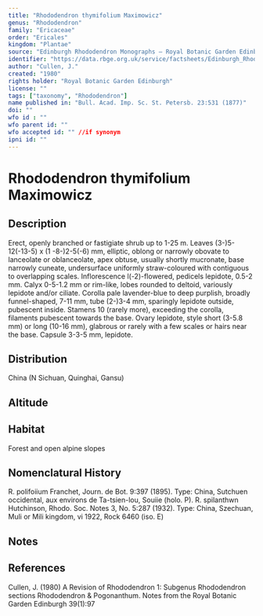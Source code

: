 ```yaml
---
title: "Rhododendron thymifolium Maximowicz"
genus: "Rhododendron"
family: "Ericaceae"
order: "Ericales"
kingdom: "Plantae"
source: "Edinburgh Rhododendron Monographs – Royal Botanic Garden Edinburgh"
identifier: "https://data.rbge.org.uk/service/factsheets/Edinburgh_Rhododendron_Monographs.xhtml"
author: "Cullen, J."
created: "1980"
rights holder: "Royal Botanic Garden Edinburgh"
license: ""
tags: ["taxonomy", "Rhododendron"]
name published in: "Bull. Acad. Imp. Sc. St. Petersb. 23:531 (1877)"
doi: ""
wfo id : ""
wfo parent id: ""
wfo accepted id: "" //if synonym                      
ipni id: ""
---
```


                       

# Rhododendron thymifolium Maximowicz

## Description
Erect, openly branched or fastigiate shrub up to 1-25 m. Leaves (3-)5-12(-13-5) x (1 -8-)2-5(-6) mm, elliptic, oblong or narrowly obovate to lanceolate or oblanceolate, apex obtuse, usually shortly mucronate, base narrowly cuneate, undersurface uniformly straw-coloured with contiguous to overlapping scales. Inflorescence l(-2)-flowered, pedicels lepidote, 0.5-2 mm. Calyx 0-5-1.2 mm or rim-like, lobes rounded to deltoid, variously lepidote and/or ciliate. Corolla pale lavender-blue to deep purplish, broadly funnel-shaped, 7-11 mm, tube (2-)3-4 mm, sparingly lepidote outside, pubescent inside. Stamens 10 (rarely more), exceeding the corolla, filaments pubescent towards the base. Ovary lepidote, style short (3-5.8 mm) or long (10-16 mm), glabrous or rarely with a few scales or hairs near the base. Capsule 3-3-5 mm, lepidote.

## Distribution
China (N Sichuan, Quinghai, Gansu)

## Altitude


## Habitat
Forest and open alpine slopes

## Nomenclatural History
R. polifoiium Franchet, Journ. de Bot. 9:397 (1895). Type: China, Sutchuen occidental, aux environs de Ta-tsien-lou, Souiie (holo. P). R. spilanthwn Hutchinson, Rhodo. Soc. Notes 3, No. 5:287 (1932). Type: China, Szechuan, Muli or Mili kingdom, vi 1922, Rock 6460 (iso. E)
                       
## Notes


## References

Cullen, J. (1980) A Revision of Rhododendron 1: Subgenus Rhododendron sections Rhododendron & Pogonanthum. Notes from the Royal Botanic Garden Edinburgh 39(1):97
